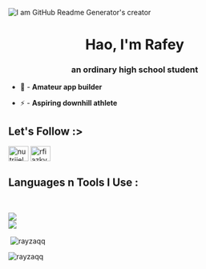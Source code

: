 <!-- ![I am GitHub Readme Generator's creator](https://cloudinary.com/blog/wp-content/uploads/sites/12/2022/02/Mario_1.gif) -->
![I am GitHub Readme Generator's creator](https://images-wixmp-ed30a86b8c4ca887773594c2.wixmp.com/f/da033e72-0c02-4f60-a051-5fbf5205e7e8/d2uolv5-34388794-cda3-4698-a432-327f020d3e49.gif?token=eyJ0eXAiOiJKV1QiLCJhbGciOiJIUzI1NiJ9.eyJzdWIiOiJ1cm46YXBwOjdlMGQxODg5ODIyNjQzNzNhNWYwZDQxNWVhMGQyNmUwIiwiaXNzIjoidXJuOmFwcDo3ZTBkMTg4OTgyMjY0MzczYTVmMGQ0MTVlYTBkMjZlMCIsIm9iaiI6W1t7InBhdGgiOiJcL2ZcL2RhMDMzZTcyLTBjMDItNGY2MC1hMDUxLTVmYmY1MjA1ZTdlOFwvZDJ1b2x2NS0zNDM4ODc5NC1jZGEzLTQ2OTgtYTQzMi0zMjdmMDIwZDNlNDkuZ2lmIn1dXSwiYXVkIjpbInVybjpzZXJ2aWNlOmZpbGUuZG93bmxvYWQiXX0.zQTrsdfP575Sa01y1adtCnWmmk0QN-pJvpr4coNLQdI)
<h1 align="center">Hao, I'm Rafey</h1>
<h3 align="center">an ordinary high school student</h3>

- 🐔 - **Amateur app builder**

- ⚡ - **Aspiring downhill athlete**

<h2 align="left">Let's Follow :></h3>
<p align="left">
<a href="https://twitter.com/nutrijel" target="blank"><img align="center" src="https://raw.githubusercontent.com/rahuldkjain/github-profile-readme-generator/master/src/images/icons/Social/twitter.svg" alt="nutrijel" height="30" width="40" /></a>
<a href="https://instagram.com/rfiazky" target="blank"><img align="center" src="https://raw.githubusercontent.com/rahuldkjain/github-profile-readme-generator/master/src/images/icons/Social/instagram.svg" alt="rfiazky" height="30" width="40" /></a>
</p>

<h2 align="left">Languages n Tools I Use : </h2>
<br>
<p align="left">
  <a href="https://skillicons.dev">
    <img src="https://skillicons.dev/icons?i=git,nodejs,github,javascript,css" /><br>
    <img src="https://skillicons.dev/icons?i=angular,bootstrap,mysql,html,vscode,figma,ai" />

  </a>
</p>

<p>&nbsp;<img align="center" src="https://github-readme-stats.vercel.app/api?username=rayzaqq&show_icons=true&theme=radical&locale=en" alt="rayzaqq" /></p>

<p><img align="left" src="https://github-readme-stats.vercel.app/api/top-langs?username=rayzaqq&show_icons=true&theme=radical&locale=en&layout=compact" alt="rayzaqq" /></p>
